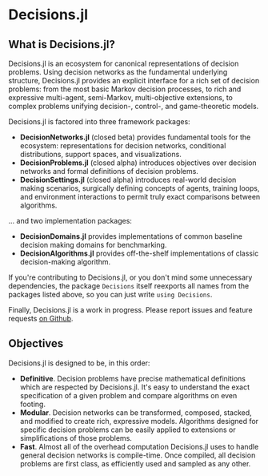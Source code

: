 
# Decisions.jl
## What is Decisions.jl?
Decisions.jl is an ecosystem for canonical representations of decision problems. Using
decision networks as the fundamental underlying structure, Decisions.jl provides an explicit
interface for a rich set of decision problems: from the most basic Markov decision
processes, to rich and expressive multi-agent, semi-Markov, multi-objective extensions, to
complex problems unifying decision-, control-, and game-theoretic models.

Decisions.jl is factored into three framework packages:

* **DecisionNetworks.jl** (closed beta) provides fundamental tools for the
  ecosystem: representations for decision networks, conditional distributions, support
  spaces, and visualizations.
* **DecisionProblems.jl** (closed alpha) introduces objectives over decision
  networks and formal definitions of decision problems.
* **DecisionSettings.jl** (closed alpha) introduces real-world decision making
  scenarios, surgically defining concepts of agents, training loops, and environment
  interactions to permit truly exact comparisons between algorithms.

... and two implementation packages:

* **DecisionDomains.jl** provides implementations of common baseline decision
  making domains for benchmarking.
* **DecisionAlgorithms.jl** provides off-the-shelf implementations of classic
  decision-making algorithm.

If you're contributing to Decisions.jl, or you don't mind some unnecessary
dependencies, the package `Decisions` itself reexports all names from the packages listed
above, so you can just write `using Decisions`.

Finally, Decisions.jl is a work in progress. Please report issues and feature requests [on Github](https://github.com/JuliaDecisionMaking/Decisions.jl/issues).

## Objectives

Decisions.jl is designed to be, in this order:
* **Definitive**. Decision problems have precise mathematical definitions which are
  respected by Decisions.jl. It's easy to understand the exact specification of a given
  problem and compare algorithms on even footing.
* **Modular**. Decision networks can be transformed, composed, stacked, and modified to
  create rich, expressive models. Algorithms designed for specific decision problems can be
  easily applied to extensions or simplifications of those problems. 
* **Fast**. Almost all of the overhead computation Decisions.jl uses to handle general
  decision networks is compile-time. Once compiled, all decision problems are first class,
  as efficiently used and sampled as any other.